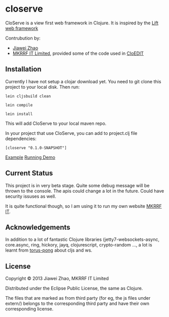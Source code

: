 closerve
========

CloServe is a view first web framework in Clojure. It is inspired by the [Lift web framework](http://liftweb.net)

Contrubution by:

- [Jiawei Zhao](https://github.com/zhaojw)
- [MKRRF IT Limited](http://www.mkrrf-it.com), provided some of the code used in [CloEDIT](http://www.mkrrf-it.com/cloedit/)

## Installation
Currently I have not setup a clojar download yet. You need to git clone this project to your local disk.
Then run:

```lein cljsbuild clean```

```lein compile```

```lein install```

This will add CloServe to your local maven repo.

In your project that use CloServe, you can add to project.clj file dependencies:

```
[closerve "0.1.0-SNAPSHOT"]
```

[Example](https://github.com/zhaojw/closerve-example)
[Running Demo](http://closerve.mkrrf-it.com/lazyload)


## Current Status
This project is in very beta stage. Quite some debug message will be thrown to the console. The apis could
change a lot in the future. Could have security issuses as well. 

It is quite functional though, so I am using it to run my own website [MKRRF IT](http://www.mkrrf-it.com).

## Acknowledgements

In addition to a lot of fantastic Clojure libraries (jetty7-websockets-async, core.async, ring,
hickory, jayq, clojurescript, crypto-random ..., a lot is learnt from 
[torus-pong](https://github.com/uswitch/torus-pong) about cljs and ws.

## License

Copyright © 2013 Jiawei Zhao, MKRRF IT Limited

Distributed under the Eclipse Public License, the same as Clojure.

The files that are marked as from third party (for eg, the js files under extern/)
belongs to the corresponding third party and have their own corresponding license.

